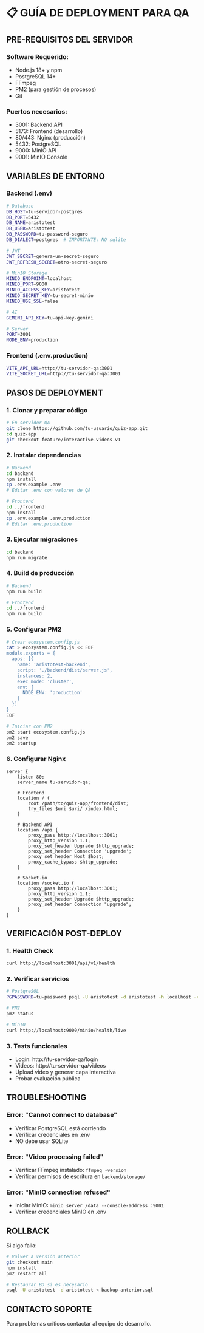 # 📋 GUÍA DE DEPLOYMENT PARA QA

## PRE-REQUISITOS DEL SERVIDOR

### Software Requerido:
- Node.js 18+ y npm
- PostgreSQL 14+
- FFmpeg
- PM2 (para gestión de procesos)
- Git

### Puertos necesarios:
- 3001: Backend API
- 5173: Frontend (desarrollo) 
- 80/443: Nginx (producción)
- 5432: PostgreSQL
- 9000: MinIO API
- 9001: MinIO Console

## VARIABLES DE ENTORNO

### Backend (.env)
```bash
# Database
DB_HOST=tu-servidor-postgres
DB_PORT=5432
DB_NAME=aristotest
DB_USER=aristotest  
DB_PASSWORD=tu-password-seguro
DB_DIALECT=postgres  # IMPORTANTE: NO sqlite

# JWT
JWT_SECRET=genera-un-secret-seguro
JWT_REFRESH_SECRET=otro-secret-seguro

# MinIO Storage
MINIO_ENDPOINT=localhost
MINIO_PORT=9000
MINIO_ACCESS_KEY=aristotest
MINIO_SECRET_KEY=tu-secret-minio
MINIO_USE_SSL=false

# AI
GEMINI_API_KEY=tu-api-key-gemini

# Server
PORT=3001
NODE_ENV=production
```

### Frontend (.env.production)
```bash
VITE_API_URL=http://tu-servidor-qa:3001
VITE_SOCKET_URL=http://tu-servidor-qa:3001
```

## PASOS DE DEPLOYMENT

### 1. Clonar y preparar código
```bash
# En servidor QA
git clone https://github.com/tu-usuario/quiz-app.git
cd quiz-app
git checkout feature/interactive-videos-v1
```

### 2. Instalar dependencias
```bash
# Backend
cd backend
npm install
cp .env.example .env
# Editar .env con valores de QA

# Frontend  
cd ../frontend
npm install
cp .env.example .env.production
# Editar .env.production
```

### 3. Ejecutar migraciones
```bash
cd backend
npm run migrate
```

### 4. Build de producción
```bash
# Backend
npm run build

# Frontend
cd ../frontend
npm run build
```

### 5. Configurar PM2
```bash
# Crear ecosystem.config.js
cat > ecosystem.config.js << EOF
module.exports = {
  apps: [{
    name: 'aristotest-backend',
    script: './backend/dist/server.js',
    instances: 2,
    exec_mode: 'cluster',
    env: {
      NODE_ENV: 'production'
    }
  }]
}
EOF

# Iniciar con PM2
pm2 start ecosystem.config.js
pm2 save
pm2 startup
```

### 6. Configurar Nginx
```nginx
server {
    listen 80;
    server_name tu-servidor-qa;

    # Frontend
    location / {
        root /path/to/quiz-app/frontend/dist;
        try_files $uri $uri/ /index.html;
    }

    # Backend API
    location /api {
        proxy_pass http://localhost:3001;
        proxy_http_version 1.1;
        proxy_set_header Upgrade $http_upgrade;
        proxy_set_header Connection 'upgrade';
        proxy_set_header Host $host;
        proxy_cache_bypass $http_upgrade;
    }

    # Socket.io
    location /socket.io {
        proxy_pass http://localhost:3001;
        proxy_http_version 1.1;
        proxy_set_header Upgrade $http_upgrade;
        proxy_set_header Connection "upgrade";
    }
}
```

## VERIFICACIÓN POST-DEPLOY

### 1. Health Check
```bash
curl http://localhost:3001/api/v1/health
```

### 2. Verificar servicios
```bash
# PostgreSQL
PGPASSWORD=tu-password psql -U aristotest -d aristotest -h localhost -c "\dt"

# PM2
pm2 status

# MinIO
curl http://localhost:9000/minio/health/live
```

### 3. Tests funcionales
- Login: http://tu-servidor-qa/login
- Videos: http://tu-servidor-qa/videos
- Upload video y generar capa interactiva
- Probar evaluación pública

## TROUBLESHOOTING

### Error: "Cannot connect to database"
- Verificar PostgreSQL está corriendo
- Verificar credenciales en .env
- NO debe usar SQLite

### Error: "Video processing failed"
- Verificar FFmpeg instalado: `ffmpeg -version`
- Verificar permisos de escritura en `backend/storage/`

### Error: "MinIO connection refused"
- Iniciar MinIO: `minio server /data --console-address :9001`
- Verificar credenciales MinIO en .env

## ROLLBACK

Si algo falla:
```bash
# Volver a versión anterior
git checkout main
npm install
pm2 restart all

# Restaurar BD si es necesario
psql -U aristotest -d aristotest < backup-anterior.sql
```

## CONTACTO SOPORTE

Para problemas críticos contactar al equipo de desarrollo.